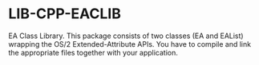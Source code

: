 # LIB-CPP-EACLIB
EA Class Library. This package consists of two classes (EA and EAList) wrapping the       OS/2 Extended-Attribute APIs. You have to compile and link the appropriate files together with your application.
